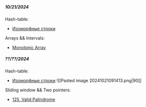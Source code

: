 
##### 10/21/2024
Hash-table:
- [Изоморфные строки](https://leetcode.com/problems/isomorphic-strings/description/)

Arrays && Intervals:
- [Monotonic Array](https://leetcode.com/problems/monotonic-array/description/)

##### ??/??/2024
Hash-table:
- [Изоморфные строки](https://leetcode.com/problems/isomorphic-strings/description/)
![[Pasted image 20241021091413.png|90]]

Sliding window && Two pointers:
- [125. Valid Palindrome](https://leetcode.com/problems/valid-palindrome/)

